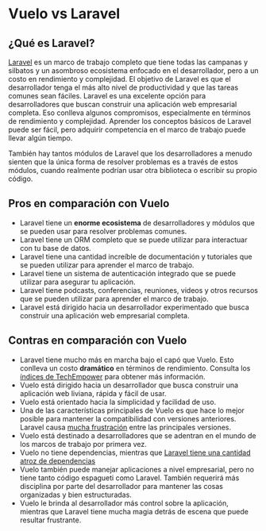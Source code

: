 # Vuelo vs Laravel

## ¿Qué es Laravel?
[Laravel](https://laravel.com) es un marco de trabajo completo que tiene todas las campanas y silbatos y un asombroso ecosistema enfocado en el desarrollador, 
pero a un costo en rendimiento y complejidad. El objetivo de Laravel es que el desarrollador tenga el más alto nivel de 
productividad y que las tareas comunes sean fáciles. Laravel es una excelente opción para desarrolladores que buscan construir una 
aplicación web empresarial completa. Eso conlleva algunos compromisos, especialmente en términos de rendimiento y 
complejidad. Aprender los conceptos básicos de Laravel puede ser fácil, pero adquirir competencia en el marco de trabajo puede llevar algún 
tiempo. 

También hay tantos módulos de Laravel que los desarrolladores a menudo sienten que la única forma de resolver problemas es a través de 
estos módulos, cuando realmente podrían usar otra biblioteca o escribir su propio código.

## Pros en comparación con Vuelo

- Laravel tiene un **enorme ecosistema** de desarrolladores y módulos que se pueden usar para resolver problemas comunes.
- Laravel tiene un ORM completo que se puede utilizar para interactuar con tu base de datos.
- Laravel tiene una cantidad increíble de documentación y tutoriales que se pueden utilizar para aprender el marco de trabajo.
- Laravel tiene un sistema de autenticación integrado que se puede utilizar para asegurar tu aplicación.
- Laravel tiene podcasts, conferencias, reuniones, videos y otros recursos que se pueden utilizar para aprender el marco de trabajo.
- Laravel está dirigido hacia un desarrollador experimentado que busca construir una aplicación web empresarial completa.

## Contras en comparación con Vuelo

- Laravel tiene mucho más en marcha bajo el capó que Vuelo. Esto conlleva un costo **dramático** en términos de
  rendimiento. Consulta los [índices de TechEmpower](https://www.techempower.com/benchmarks/#hw=ph&test=fortune&section=data-r22&l=zik073-cn3) 
  para obtener más información.
- Vuelo está dirigido hacia un desarrollador que busca construir una aplicación web liviana, rápida y fácil de usar.
- Vuelo está orientado hacia la simplicidad y facilidad de uso.
- Una de las características principales de Vuelo es que hace lo mejor posible para mantener la compatibilidad con versiones anteriores. Laravel causa [mucha frustración](https://www.google.com/search?q=laravel+breaking+changes+major+version+complaints&sca_esv=6862a9c407df8d4e&sca_upv=1&ei=t72pZvDeI4ivptQP1qPMwQY&ved=0ahUKEwiwlurYuNCHAxWIl4kEHdYRM2gQ4dUDCBA&uact=5&oq=laravel+breaking+changes+major+version+complaints&gs_lp=Egxnd3Mtd2l6LXNlcnAiMWxhcmF2ZWwgYnJlYWtpbmcgY2hhbmdlcyBtYWpvciB2ZXJzaW9uIGNvbXBsYWludHMyChAAGLADGNYEGEcyChAAGLADGNYEGEcyChAAGLADGNYEGEcyChAAGLADGNYEGEcyChAAGLADGNYEGEcyChAAGLADGNYEGEcyChAAGLADGNYEGEcyChAAGLADGNYEGEcyChAAGLADGNYEGEdIjAJQAFgAcAF4AZABAJgBAKABAKoBALgBA8gBAJgCAaACB5gDAIgGAZAGCJIHATGgBwA&sclient=gws-wiz-serp) entre las principales versiones.
- Vuelo está destinado a desarrolladores que se adentran en el mundo de los marcos de trabajo por primera vez.
- Vuelo no tiene dependencias, mientras que [Laravel tiene una cantidad atroz de dependencias](https://github.com/laravel/framework/blob/11.x/composer.json)
- Vuelo también puede manejar aplicaciones a nivel empresarial, pero no tiene tanto código espagueti como Laravel.
  También requerirá más disciplina por parte del desarrollador para mantener las cosas organizadas y bien estructuradas.
- Vuelo le brinda al desarrollador más control sobre la aplicación, mientras que Laravel tiene mucha magia detrás de escena que puede resultar frustrante.